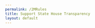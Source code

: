 ```yaml
---
permalink: /2MRules
title: Support State House Transparency
layout: default
---
```

<script charset="utf-8" type="text/javascript" src="//js.hsforms.net/forms/shell.js"></script>

<script>
  hbspt.forms.create({
	portalId: "6201350",
	formId: "4a6a6690-d11e-45d0-a603-9ace440b38aa"
});
</script>